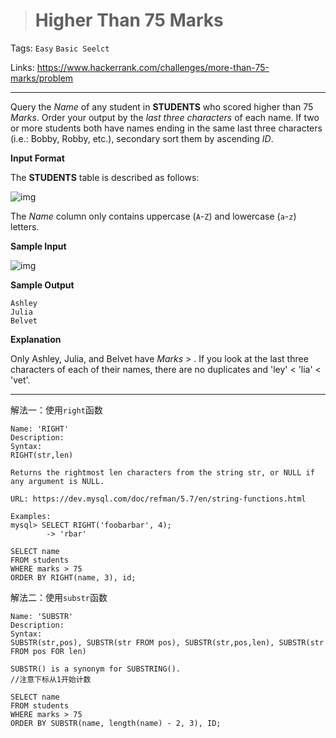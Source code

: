 > # Higher Than 75 Marks

Tags: `Easy` `Basic Seelct`

Links: https://www.hackerrank.com/challenges/more-than-75-marks/problem

-----

Query the *Name* of any student in **STUDENTS** who scored higher than 75 *Marks*. Order your output by the *last three characters* of each name. If two or more students both have names ending in the same last three characters (i.e.: Bobby, Robby, etc.), secondary sort them by ascending *ID*.

**Input Format**

The **STUDENTS** table is described as follows:

![img](https://s3.amazonaws.com/hr-challenge-images/12896/1443815243-94b941f556-1.png)

The *Name* column only contains uppercase (`A`-`Z`) and lowercase (`a`-`z`) letters.

**Sample Input**

![img](https://s3.amazonaws.com/hr-challenge-images/12896/1443815209-cf4b260993-2.png)

**Sample Output**

```
Ashley
Julia
Belvet
```

**Explanation**

Only Ashley, Julia, and Belvet have *Marks* > . If you look at the last three characters of each of their names, there are no duplicates and 'ley' < 'lia' < 'vet'.

-----

解法一：使用`right`函数

```
Name: 'RIGHT'                                                       
Description:                                                        
Syntax:                                                             
RIGHT(str,len)                                                      
                                                                    
Returns the rightmost len characters from the string str, or NULL if
any argument is NULL.                                               
                                                                    
URL: https://dev.mysql.com/doc/refman/5.7/en/string-functions.html  
                                                                    
Examples:                                                           
mysql> SELECT RIGHT('foobarbar', 4);                                
        -> 'rbar'                                                   
```

```mysql
SELECT name
FROM students
WHERE marks > 75
ORDER BY RIGHT(name, 3), id;
```

解法二：使用`substr`函数

```
Name: 'SUBSTR'
Description:
Syntax:
SUBSTR(str,pos), SUBSTR(str FROM pos), SUBSTR(str,pos,len), SUBSTR(str
FROM pos FOR len)

SUBSTR() is a synonym for SUBSTRING().
//注意下标从1开始计数
```

```mysql
SELECT name
FROM students
WHERE marks > 75
ORDER BY SUBSTR(name, length(name) - 2, 3), ID;
```

